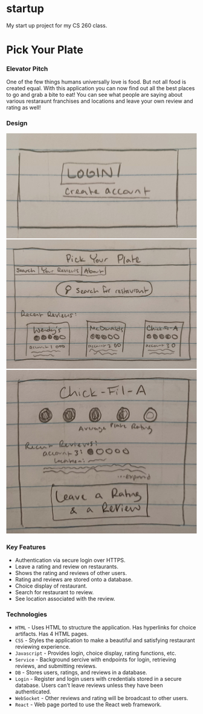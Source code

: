 # startup
My start up project for my CS 260 class.
# Pick Your Plate

### Elevator Pitch
One of the few things humans universally love is food. But not all food is created equal. With this application you can now find out all the best places to go and grab a bite to eat! You can see what people are saying about various restaraunt franchises and locations and leave your own review and rating as well!
### Design
![Startup login image](/Images/Startup%20-%20Login.jpg)
![Startup image of main page](/Images/Startup%20-%20Main.jpg)
![Startup image of page to leave review](/Images/Startup%20-%20Review.jpg)
### Key Features
- Authentication via secure login over HTTPS.
- Leave a rating and review on restaurants.
- Shows the rating and reviews of other users.
- Rating and reviews are stored onto a database.
- Choice display of restaurant.
- Search for restaurant to review.
- See location associated with the review.

### Technologies
- `HTML` - Uses HTML to structure the application. Has hyperlinks for choice artifacts. Has 4 HTML pages.
- `CSS` - Styles the application to make a beautiful and satisfying restaurant reviewing experience.
- `Javascript` - Provides login, choice display, rating functions, etc.
- `Service` - Background sercive with endpoints for login, retrieving reviews, and submitting reviews.
- `DB` - Stores users, ratings, and reviews in a database.
- `Login` - Register and login users with credentials stored in a secure database.  Users can't leave reviews unless they have been authenticated.
- `WebSocket` - Other reviews and rating will be broadcast to other users.
- `React` - Web page ported to use the React web framework.